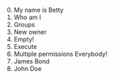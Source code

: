 0. My name is Betty
1. Who am I
2. Groups
3. New owner
4. Empty!
5. Execute
6. Multiple permissions
Everybody!
8. James Bond
9. John Doe
